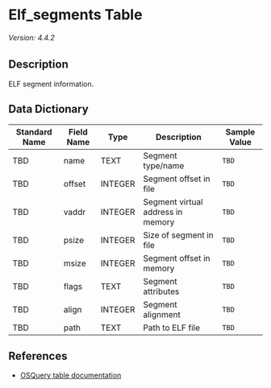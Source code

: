 # Elf_segments Table
###### Version: 4.4.2

## Description
ELF segment information.

## Data Dictionary
|Standard Name|Field Name|Type|Description|Sample Value|
|---|---|---|---|---|
|TBD|name|TEXT|Segment type/name|`TBD`|
|TBD|offset|INTEGER|Segment offset in file|`TBD`|
|TBD|vaddr|INTEGER|Segment virtual address in memory|`TBD`|
|TBD|psize|INTEGER|Size of segment in file|`TBD`|
|TBD|msize|INTEGER|Segment offset in memory|`TBD`|
|TBD|flags|TEXT|Segment attributes|`TBD`|
|TBD|align|INTEGER|Segment alignment|`TBD`|
|TBD|path|TEXT|Path to ELF file|`TBD`|

## References
* [OSQuery table documentation](https://osquery.io/schema/current#elf_segments)
